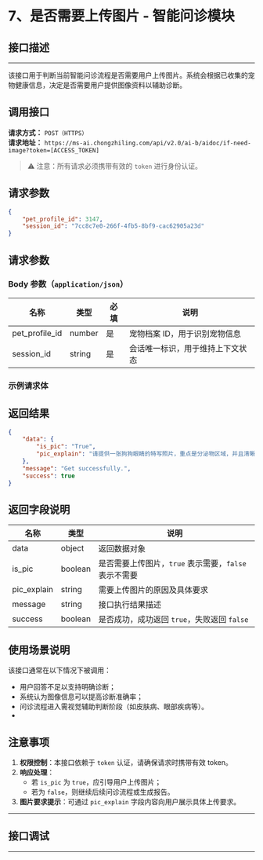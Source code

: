 # 7、是否需要上传图片 - 智能问诊模块

## 接口描述
---
该接口用于判断当前智能问诊流程是否需要用户上传图片。系统会根据已收集的宠物健康信息，决定是否需要用户提供图像资料以辅助诊断。

## 调用接口
**请求方式：** `POST（HTTPS）`  
**请求地址：** `https://ms-ai.chongzhiling.com/api/v2.0/ai-b/aidoc/if-need-image?token=[ACCESS_TOKEN]`

> ⚠️ 注意：所有请求必须携带有效的 `token` 进行身份认证。
> 
## 请求参数
```json
{
    "pet_profile_id": 3147,
    "session_id": "7cc8c7e0-266f-4fb5-8bf9-cac62905a23d"
}
```

## 请求参数
### Body 参数（`application/json`）
| 名称             | 类型   | 必填 | 说明                             |
|------------------|--------|------|----------------------------------|
| pet_profile_id   | number | 是   | 宠物档案 ID，用于识别宠物信息     |
| session_id       | string | 是   | 会话唯一标识，用于维持上下文状态 |

### 示例请求体


## 返回结果
```json
{
    "data": {
        "is_pic": "True",
        "pic_explain": "请提供一张狗狗眼睛的特写照片，重点是分泌物区域，并且清晰显示眼睛周围的皮肤状况。这有助于判断是否是结膜炎或者其他感染。请确保照片清晰，光线充足，能清楚地看到眼睛分泌物的情况。"
    },
    "message": "Get successfully.",
    "success": true
}
```

## 返回字段说明

| 名称              | 类型    | 说明                                             |
|-------------------|---------|--------------------------------------------------|
| data              | object  | 返回数据对象                                     |
| is_pic            | boolean | 是否需要上传图片，`true` 表示需要，`false` 表示不需要 |
| pic_explain       | string  | 需要上传图片的原因及具体要求                     |
| message           | string  | 接口执行结果描述                                 |
| success           | boolean | 是否成功，成功返回 `true`，失败返回 `false`      |


## 使用场景说明

该接口通常在以下情况下被调用：

- 用户回答不足以支持明确诊断；
- 系统认为图像信息可以提高诊断准确率；
- 问诊流程进入需视觉辅助判断阶段（如皮肤病、眼部疾病等）。
- 
## 注意事项

1. **权限控制**：本接口依赖于 `token` 认证，请确保请求时携带有效 token。
2. **响应处理**：
   - 若 `is_pic` 为 `true`，应引导用户上传图片；
   - 若为 `false`，则继续后续问诊流程或生成报告。
3. **图片要求提示**：可通过 `pic_explain` 字段内容向用户展示具体上传要求。

---


## 接口调试
---
<script setup>  
import SwaggerUI from '../../../../src/components/SwaggerUI.vue'  
</script>  

<ClientOnly>  
  <SwaggerUI   
    tag="if-need-image"   
    type="post"   
    path="/aidoc/if-need-image"
    version="v2"   
  />  
</ClientOnly>



